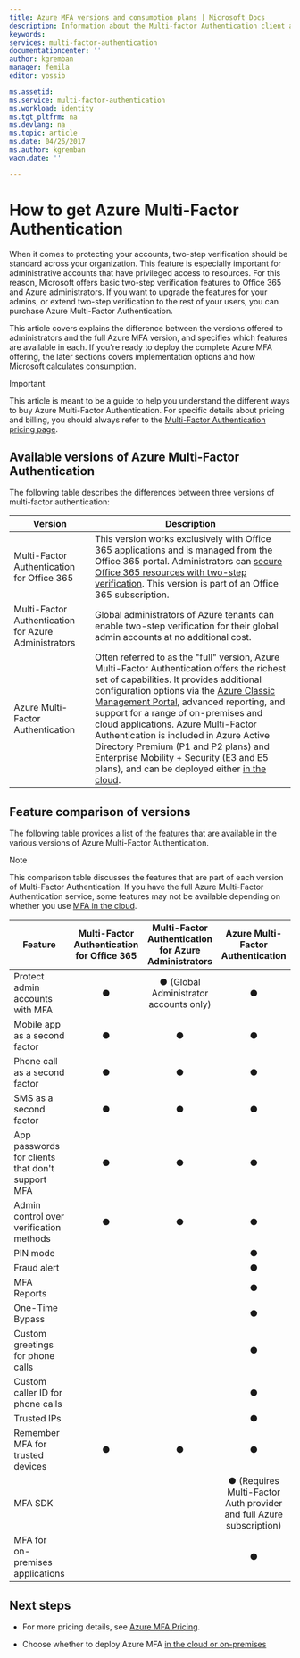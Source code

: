 ```yaml
---
title: Azure MFA versions and consumption plans | Microsoft Docs
description: Information about the Multi-factor Authentication client and the different methods and versions available. Details about each consumption plan
keywords: 
services: multi-factor-authentication
documentationcenter: ''
author: kgremban
manager: femila
editor: yossib

ms.assetid: 
ms.service: multi-factor-authentication
ms.workload: identity
ms.tgt_pltfrm: na
ms.devlang: na
ms.topic: article
ms.date: 04/26/2017
ms.author: kgremban
wacn.date: ''

---
```

# How to get Azure Multi-Factor Authentication

When it comes to protecting your accounts, two-step verification should be standard across your organization. This feature is especially important for administrative accounts that have privileged access to resources. For this reason, Microsoft offers basic two-step verification features to Office 365 and Azure administrators. If you want to upgrade the features for your admins, or extend two-step verification to the rest of your users, you can purchase Azure Multi-Factor Authentication. 

This article covers explains the difference between the versions offered to administrators and the full Azure MFA version, and specifies which features are available in each. If you're ready to deploy the complete Azure MFA offering, the later sections covers implementation options and how Microsoft calculates consumption.

>[!IMPORTANT]
>This article is meant to be a guide to help you understand the different ways to buy Azure Multi-Factor Authentication. For specific details about pricing and billing, you should always refer to the [Multi-Factor Authentication pricing page](https://www.azure.cn/pricing/details/multi-factor-authentication/).

## Available versions of Azure Multi-Factor Authentication

The following table describes the differences between three versions of multi-factor authentication:

| Version | Description |
| --- | --- |
| Multi-Factor Authentication for Office 365 |This version works exclusively with Office 365 applications and is managed from the Office 365 portal. Administrators can [secure Office 365 resources with two-step verification](https://support.office.com/article/Set-up-multi-factor-authentication-for-Office-365-users-8f0454b2-f51a-4d9c-bcde-2c48e41621c6). This version is part of an Office 365 subscription. |
| Multi-Factor Authentication for Azure Administrators | Global administrators of Azure tenants can enable two-step verification for their global admin accounts at no additional cost.|
| Azure Multi-Factor Authentication | Often referred to as the "full" version, Azure Multi-Factor Authentication offers the richest set of capabilities. It provides additional configuration options via the [Azure Classic Management Portal](https://manage.windowsazure.cn), advanced reporting, and support for a range of on-premises and cloud applications. Azure Multi-Factor Authentication is included in Azure Active Directory Premium (P1 and P2 plans) and Enterprise Mobility + Security (E3 and E5 plans), and can be deployed either [in the cloud](multi-factor-authentication-get-started-cloud.md). |

## Feature comparison of versions
The following table provides a list of the features that are available in the various versions of Azure Multi-Factor Authentication.

> [!NOTE]
> This comparison table discusses the features that are part of each version of Multi-Factor Authentication. If you have the full Azure Multi-Factor Authentication service, some features may not be available depending on whether you use [MFA in the cloud](multi-factor-authentication-get-started-cloud.md).


| Feature | Multi-Factor Authentication for Office 365 | Multi-Factor Authentication for Azure Administrators | Azure Multi-Factor Authentication |
| --- |:---:|:---:|:---:|
| Protect admin accounts with MFA |● |● (Global Administrator accounts only) |● |
| Mobile app as a second factor |● |● |● |
| Phone call as a second factor |● |● |● |
| SMS as a second factor |● |● |● |
| App passwords for clients that don't support MFA |● |● |● |
| Admin control over verification methods |● |● |● |
| PIN mode | | |● |
| Fraud alert | | |● |
| MFA Reports | | |● |
| One-Time Bypass | | |● |
| Custom greetings for phone calls | | |● |
| Custom caller ID for phone calls | | |● |
| Trusted IPs | | |● |
| Remember MFA for trusted devices |● |● |● |
| MFA SDK | | |● (Requires Multi-Factor Auth provider and full Azure subscription) |
| MFA for on-premises applications | | |● |

## Next steps

- For more pricing details, see [Azure MFA Pricing](https://www.azure.cn/pricing/details/multi-factor-authentication/).

- Choose whether to deploy Azure MFA [in the cloud or on-premises](./multi-factor-authentication-get-started-cloud.md)

